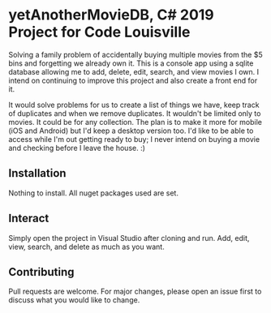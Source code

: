 # yetAnotherMovieDB, C# 2019 Project for Code Louisville

Solving a family problem of accidentally buying multiple movies from the $5 bins and forgetting we already own it. This is a console app using a sqlite database allowing me to add, delete, edit, search, and view movies I own. I intend on continuing to improve this project and also create a front end for it. 

It would solve problems for us to create a list of things we have, keep track of duplicates and when we remove duplicates. It wouldn't be limited only to movies. It could be for any collection. The plan is to make it more for mobile (iOS and Android) but I'd keep a desktop version too. I'd like to be able to access while I'm out getting ready to buy; I never intend on buying a movie and checking before I leave the house. :)

## Installation

Nothing to install. All nuget packages used are set.

## Interact
Simply open the project in Visual Studio after cloning and run. Add, edit, view, search, and delete as much as you want.

## Contributing
Pull requests are welcome. For major changes, please open an issue first to discuss what you would like to change.